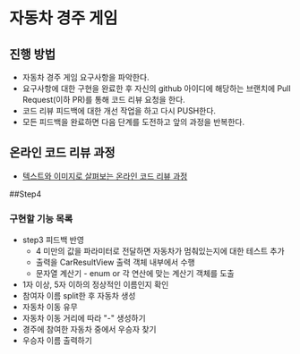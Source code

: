 # 자동차 경주 게임
## 진행 방법
* 자동차 경주 게임 요구사항을 파악한다.
* 요구사항에 대한 구현을 완료한 후 자신의 github 아이디에 해당하는 브랜치에 Pull Request(이하 PR)를 통해 코드 리뷰 요청을 한다.
* 코드 리뷰 피드백에 대한 개선 작업을 하고 다시 PUSH한다.
* 모든 피드백을 완료하면 다음 단계를 도전하고 앞의 과정을 반복한다.

## 온라인 코드 리뷰 과정
* [텍스트와 이미지로 살펴보는 온라인 코드 리뷰 과정](https://github.com/next-step/nextstep-docs/tree/master/codereview)

##Step4
### 구현할 기능 목록
* step3 피드백 반영
    * 4 미만의 값을 파라미터로 전달하면 자동차가 멈춰있는지에 대한 테스트 추가
    * 출력을 CarResultView 출력 객체 내부에서 수행
    * 문자열 계산기 - enum or 각 연산에 맞는 계산기 객체를 도출
* 1자 이상, 5자 이하의 정상적인 이름인지 확인
* 참여자 이름 split한 후 자동차 생성
* 자동차 이동 유무
* 자동차 이동 거리에 따라 "-" 생성하기
* 경주에 참여한 자동차 중에서 우승자 찾기
* 우승자 이름 출력하기